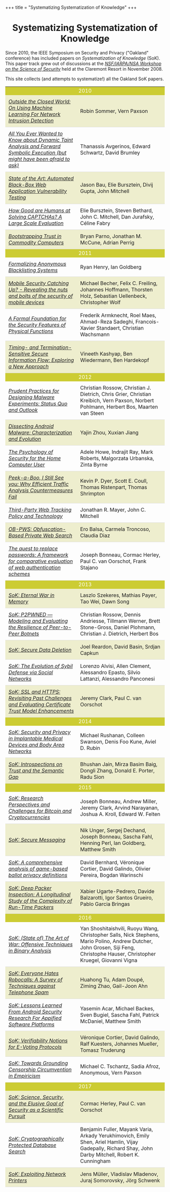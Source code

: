 +++
title = "Systematizing Systematization of Knowledge"
+++

# <center>Systematizing Systematization of Knowledge</center>

Since 2010, the IEEE Symposium on Security and Privacy ("Oakland"
conference) has included papers on _Systematization of Knowledge_
(SoK).  This paper track grew out of discussions at the <a
href="http://sos.cs.virginia.edu"><em>NSF/IARPA/NSA Workshop on the
Science of Security</em></a> held at the Claremont Resort in November
2008.

This site collects (and attempts to systematize!) all the Oakland SoK
papers.


   <table> 
<tr bgcolor="CCCC33"><td colspan="2" style="bgcolor: #CCCC33; text-align: center; color: #FFFFFF">2010</td></tr>
<tr bgcolor="EEEECE"><td width="45%" style="padding: 10px; border-bottom: 1px solid #ddd;"><a href="/papers/sommer2010.pdf"><em>Outside the Closed World: On Using Machine Learning For Network Intrusion Detection</em></td><td style="padding: 10px; border-bottom: 1px solid #ddd;">Robin Sommer, Vern Paxson</td></tr>
<tr><td width="45%" style="padding: 10px; border-bottom: 1px solid #ddd;"><a href="/papers/schwartz2010.pdf"><em>All You Ever Wanted to Know about Dynamic Taint Analysis and Forward Symbolic Execution (but might have been afraid to ask)</em></td><td style="padding: 10px; border-bottom: 1px solid #ddd;">Thanassis Avgerinos, Edward Schwartz, David Brumley</td></tr>
<tr bgcolor="EEEECE"><td width="45%" style="padding: 10px; border-bottom: 1px solid #ddd;"><a href="/papers/bau2010.pdf"><em>State of the Art: Automated Black-Box Web Application Vulnerability Testing</em></td><td style="padding: 10px; border-bottom: 1px solid #ddd;">Jason Bau, Elie Bursztein, Divij Gupta, John Mitchell</td></tr>
<tr><td width="45%" style="padding: 10px; border-bottom: 1px solid #ddd;"><a href="/papers/burzstein2010.pdf"><em>How Good are Humans at Solving CAPTCHAs? A Large Scale Evaluation</em></td><td style="padding: 10px; border-bottom: 1px solid #ddd;">Elie Bursztein, Steven Bethard, John C. Mitchell, Dan Jurafsky, C&eacute;line Fabry</td></tr>
<tr bgcolor="EEEECE"><td width="45%" style="padding: 10px; border-bottom: 1px solid #ddd;"><a href="/papers/parno2010.pdf"><em>Bootstrapping Trust in Commodity Computers</em></td><td style="padding: 10px; border-bottom: 1px solid #ddd;">Bryan Parno, Jonathan M. McCune, Adrian Perrig</td></tr>
<tr bgcolor="CCCC33"><td colspan="2" style="bgcolor: #CCCC33; text-align: center; color: #FFFFFF">2011</td></tr>
<tr><td width="45%" style="padding: 10px; border-bottom: 1px solid #ddd;"><a href="/papers/henry2011.pdf"><em>Formalizing Anonymous Blacklisting Systems</em></td><td style="padding: 10px; border-bottom: 1px solid #ddd;">Ryan Henry, Ian Goldberg</td></tr>
<tr bgcolor="EEEECE"><td width="45%" style="padding: 10px; border-bottom: 1px solid #ddd;"><a href="/papers/becher2011.pdf"><em>Mobile Security Catching Up? - Revealing the nuts and bolts of the security of mobile devices</em></td><td style="padding: 10px; border-bottom: 1px solid #ddd;">Michael Becher, Felix C. Freiling, Johannes Hoffmann, Thorsten Holz, Sebastian Uellenbeck, Christopher Wolf</td></tr>
<tr><td width="45%" style="padding: 10px; border-bottom: 1px solid #ddd;"><a href="/papers/armknecht2011.pdf"><em>A Formal Foundation for the Security Features of Physical Functions</em></td><td style="padding: 10px; border-bottom: 1px solid #ddd;">Frederik Armknecht, Roel Maes, Ahmad-Reza Sadeghi, Francois-Xavier Standaert, Christian Wachsmann</td></tr>
<tr bgcolor="EEEECE"><td width="45%" style="padding: 10px; border-bottom: 1px solid #ddd;"><a href="/papers/kashyap2011.pdf"><em>Timing- and Termination-Sensitive Secure Information Flow: Exploring a New Approach</em></td><td style="padding: 10px; border-bottom: 1px solid #ddd;">Vineeth Kashyap, Ben Wiedermann, Ben Hardekopf</td></tr>
<tr bgcolor="CCCC33"><td colspan="2" style="bgcolor: #CCCC33; text-align: center; color: #FFFFFF">2012</td></tr>
<tr><td width="45%" style="padding: 10px; border-bottom: 1px solid #ddd;"><a href="/papers/rossow2012.pdf"><em>Prudent Practices for Designing Malware Experiments: Status Quo and Outlook</em></td><td style="padding: 10px; border-bottom: 1px solid #ddd;">Christian Rossow, Christian J. Dietrich, Chris Grier, Christian Kreibich, Vern Paxson, Norbert Pohlmann, Herbert Bos, Maarten van Steen</td></tr>
<tr bgcolor="EEEECE"><td width="45%" style="padding: 10px; border-bottom: 1px solid #ddd;"><a href="/papers/zhou2012.pdf"><em>Dissecting Android Malware: Characterization and Evolution</em></td><td style="padding: 10px; border-bottom: 1px solid #ddd;">Yajin Zhou, Xuxian Jiang</td></tr>
<tr><td width="45%" style="padding: 10px; border-bottom: 1px solid #ddd;"><a href="/papers/howe2012.pdf"><em>The Psychology of Security for the Home Computer User</em></td><td style="padding: 10px; border-bottom: 1px solid #ddd;">Adele Howe, Indrajit Ray, Mark Roberts, Malgorzata Urbanska, Zinta Byrne</td></tr>
<tr bgcolor="EEEECE"><td width="45%" style="padding: 10px; border-bottom: 1px solid #ddd;"><a href="/papers/dyer2012.pdf"><em>Peek-a-Boo, I Still See you: Why Efficient Traffic Analysis Countermeasures Fail</em></td><td style="padding: 10px; border-bottom: 1px solid #ddd;">Kevin P. Dyer, Scott E. Coull, Thomas Ristenpart, Thomas Shrimpton</td></tr>
<tr><td width="45%" style="padding: 10px; border-bottom: 1px solid #ddd;"><a href="/papers/mayer2012.pdf"><em>Third-Party Web Tracking Policy and Technology</em></td><td style="padding: 10px; border-bottom: 1px solid #ddd;">Jonathan R. Mayer, John C. Mitchell</td></tr>
<tr bgcolor="EEEECE"><td width="45%" style="padding: 10px; border-bottom: 1px solid #ddd;"><a href="/papers/balsa2012.pdf"><em>OB-PWS: Obfuscation-Based Private Web Search</em></td><td style="padding: 10px; border-bottom: 1px solid #ddd;">Ero Balsa, Carmela Troncoso, Claudia Diaz</td></tr>
<tr><td width="45%" style="padding: 10px; border-bottom: 1px solid #ddd;"><a href="/papers/bonneau2012.pdf"><em>The quest to replace passwords: A framework for comparative evaluation of web authentication schemes</em></td><td style="padding: 10px; border-bottom: 1px solid #ddd;">Joseph Bonneau, Cormac Herley, Paul C. van Oorschot, Frank Stajano</td></tr>
<tr bgcolor="CCCC33"><td colspan="2" style="bgcolor: #CCCC33; text-align: center; color: #FFFFFF">2013</td></tr>
<tr bgcolor="EEEECE"><td width="45%" style="padding: 10px; border-bottom: 1px solid #ddd;"><a href="/papers/szekeres2013.pdf"><em>SoK: Eternal War in Memory</em></td><td style="padding: 10px; border-bottom: 1px solid #ddd;">Laszlo Szekeres, Mathias Payer, Tao Wei, Dawn Song</td></tr>
<tr><td width="45%" style="padding: 10px; border-bottom: 1px solid #ddd;"><a href="/papers/rossow2013.pdf"><em>SoK: P2PWNED &mdash; Modeling and Evaluating the Resilience of Peer-to-Peer Botnets</em></td><td style="padding: 10px; border-bottom: 1px solid #ddd;">Christian Rossow, Dennis Andriesse, Tillmann Werner, Brett Stone-Gross, Daniel Plohmann, Christian J. Dietrich, Herbert Bos</td></tr>
<tr bgcolor="EEEECE"><td width="45%" style="padding: 10px; border-bottom: 1px solid #ddd;"><a href="/papers/reardon2013.pdf"><em>SoK: Secure Data Deletion</em></td><td style="padding: 10px; border-bottom: 1px solid #ddd;">Joel Reardon, David Basin, Srdjan Capkun</td></tr>
<tr><td width="45%" style="padding: 10px; border-bottom: 1px solid #ddd;"><a href="/papers/alvisi2013.pdf"><em>SoK: The Evolution of Sybil Defense via Social Networks</em></td><td style="padding: 10px; border-bottom: 1px solid #ddd;">Lorenzo Alvisi, Allen Clement, Alessandro Epasto, Silvio Lattanzi, Alessandro Panconesi</td></tr>
<tr bgcolor="EEEECE"><td width="45%" style="padding: 10px; border-bottom: 1px solid #ddd;"><a href="/papers/clark2013.pdf"><em>SoK: SSL and HTTPS: Revisiting Past Challenges and Evaluating Certificate Trust Model Enhancements</em></td><td style="padding: 10px; border-bottom: 1px solid #ddd;">Jeremy Clark, Paul C. van Oorschot</td></tr>
<tr bgcolor="CCCC33"><td colspan="2" style="bgcolor: #CCCC33; text-align: center; color: #FFFFFF">2014</td></tr>
<tr><td width="45%" style="padding: 10px; border-bottom: 1px solid #ddd;"><a href="/papers/rushanana2013.pdf"><em>SoK: Security and Privacy in Implantable Medical Devices and Body Area Networks</em></td><td style="padding: 10px; border-bottom: 1px solid #ddd;">Michael Rushanan, Colleen Swanson, Denis Foo Kune, Aviel D. Rubin</td></tr>
<tr bgcolor="EEEECE"><td width="45%" style="padding: 10px; border-bottom: 1px solid #ddd;"><a href="/papers/jain2014.pdf"><em>SoK: Introspections on Trust and the Semantic Gap</em></td><td style="padding: 10px; border-bottom: 1px solid #ddd;">Bhushan Jain, Mirza Basim Baig, Dongli Zhang, Donald E. Porter, Radu Sion</td></tr>
<tr bgcolor="CCCC33"><td colspan="2" style="bgcolor: #CCCC33; text-align: center; color: #FFFFFF">2015</td></tr>
<tr><td width="45%" style="padding: 10px; border-bottom: 1px solid #ddd;"><a href="/papers/bonneau2015.pdf"><em>SoK: Research Perspectives and Challenges for Bitcoin and Cryptocurrencies</em></td><td style="padding: 10px; border-bottom: 1px solid #ddd;">Joseph Bonneau, Andrew Miller, Jeremy Clark, Arvind Narayanan, Joshua A. Kroll, Edward W. Felten</td></tr>
<tr bgcolor="EEEECE"><td width="45%" style="padding: 10px; border-bottom: 1px solid #ddd;"><a href="/papers/unger2014.pdf"><em>SoK: Secure Messaging</em></td><td style="padding: 10px; border-bottom: 1px solid #ddd;">Nik Unger, Sergej Dechand, Joseph Bonneau, Sascha Fahl, Henning Perl, Ian Goldberg, Matthew Smith</td></tr>
<tr><td width="45%" style="padding: 10px; border-bottom: 1px solid #ddd;"><a href="/papers/bernhard2014.pdf"><em>SoK: A comprehensive analysis of game-based ballot privacy definitions</em></td><td style="padding: 10px; border-bottom: 1px solid #ddd;">David Bernhard, V&eacute;ronique Cortier, David Galindo, Olivier Pereira, Bogdan Warinschi</td></tr>
<tr bgcolor="EEEECE"><td width="45%" style="padding: 10px; border-bottom: 1px solid #ddd;"><a href="/papers/ugarte2014.pdf"><em>SoK: Deep Packer Inspection: A Longitudinal Study of the Complexity of Run-Time Packers</em></td><td style="padding: 10px; border-bottom: 1px solid #ddd;">Xabier Ugarte-Pedrero, Davide Balzarotti, Igor Santos Grueiro, Pablo Garcia Bringas</td></tr>
<tr bgcolor="CCCC33"><td colspan="2" style="bgcolor: #CCCC33; text-align: center; color: #FFFFFF">2016</td></tr>
<tr><td width="45%" style="padding: 10px; border-bottom: 1px solid #ddd;"><a href="/papers/shoshitaishvili2016.pdf"><em>SoK: (State of) The Art of War: Offensive Techniques in Binary Analysis</em></td><td style="padding: 10px; border-bottom: 1px solid #ddd;">Yan Shoshitaishvili, Ruoyu Wang, Christopher Salls, Nick Stephens, Mario Polino, Andrew Dutcher, John Grosen, Siji Feng, Christophe Hauser, Christopher Kruegel, Giovanni Vigna</td></tr>
<tr bgcolor="EEEECE"><td width="45%" style="padding: 10px; border-bottom: 1px solid #ddd;"><a href="/papers/tu2016.pdf"><em>SoK: Everyone Hates Robocalls: A Survey of Techniques against Telephone Spam</em></td><td style="padding: 10px; border-bottom: 1px solid #ddd;">Huahong Tu, Adam Doup&eacute;, Ziming Zhao, Gail-Joon Ahn</td></tr>
<tr><td width="45%" style="padding: 10px; border-bottom: 1px solid #ddd;"><a href="/papers/acar2016.pdf"><em>SoK: Lessons Learned From Android Security Research For Appified Software Platforms</em></td><td style="padding: 10px; border-bottom: 1px solid #ddd;">Yasemin Acar, Michael Backes, Sven Bugiel, Sascha Fahl, Patrick McDaniel, Matthew Smith</td></tr>
<tr bgcolor="EEEECE"><td width="45%" style="padding: 10px; border-bottom: 1px solid #ddd;"><a href="/papers/cortier2016.pdf"><em>SoK: Verifiability Notions for E-Voting Protocols</em></td><td style="padding: 10px; border-bottom: 1px solid #ddd;">V&eacute;ronique Cortier, David Galindo, Ralf Kuesters, Johannes Mueller, Tomasz Truderung</td></tr>
<tr><td width="45%" style="padding: 10px; border-bottom: 1px solid #ddd;"><a href="/papers/tschantz2016.pdf"><em>SoK: Towards Grounding Censorship Circumvention in Empiricism</em></td><td style="padding: 10px; border-bottom: 1px solid #ddd;">Michael C. Tschantz, Sadia Afroz, Anonymous, Vern Paxson</td></tr>
<tr bgcolor="CCCC33"><td colspan="2" style="bgcolor: #CCCC33; text-align: center; color: #FFFFFF">2017</td></tr>
<tr bgcolor="EEEECE"><td width="45%" style="padding: 10px; border-bottom: 1px solid #ddd;"><a href="/papers/herley2017.pdf"><em>SoK: Science, Security, and the Elusive Goal of Security as a Scientific Pursuit</em></td><td style="padding: 10px; border-bottom: 1px solid #ddd;">Cormac Herley, Paul C. van Oorschot</td></tr>
<tr><td width="45%" style="padding: 10px; border-bottom: 1px solid #ddd;"><a href="/papers/fuller2017.pdf"><em>SoK: Cryptographically Protected Database Search</em></td><td style="padding: 10px; border-bottom: 1px solid #ddd;">Benjamin Fuller, Mayank Varia, Arkady Yerukhimovich, Emily Shen, Ariel Hamlin, Vijay Gadepally, Richard Shay, John Darby Mitchell, Robert K. Cunningham</td></tr>
<tr bgcolor="EEEECE"><td width="45%" style="padding: 10px; border-bottom: 1px solid #ddd;"><a href="/papers/muller2017.pdf"><em>SoK: Exploiting Network Printers</em></td><td style="padding: 10px; border-bottom: 1px solid #ddd;">Jens M&uuml;ller, Vladislav Mladenov, Juraj Somorovsky, J&ouml;rg Schwenk</td></tr>
   </table>
